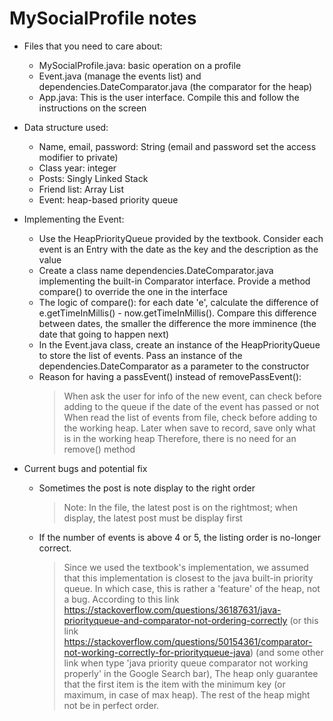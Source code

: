 # MySocialProfile notes
- Files that you need to care about:
  + MySocialProfile.java: basic operation on a profile
  + Event.java (manage the events list) and dependencies.DateComparator.java (the comparator for the heap)
  + App.java: This is the user interface. Compile this and follow the instructions on the screen
  
- Data structure used:
  + Name, email, password: String (email and password set the access modifier to private)
  + Class year: integer
  + Posts: Singly Linked Stack
  + Friend list: Array List
  + Event: heap-based priority queue
  
- Implementing the Event:
  + Use the HeapPriorityQueue provided by the textbook. Consider each event is an Entry with the date as the key and the description as 
  the value
  + Create a class name dependencies.DateComparator.java implementing the built-in Comparator interface. Provide a method compare() to override the one 
  in the interface
  + The logic of compare(): for each date 'e', calculate the difference of e.getTimeInMillis() - now.getTimeInMillis(). Compare this 
  difference between dates, the smaller the difference the more imminence (the date that going to happen next)
  + In the Event.java class, create an instance of the HeapPriorityQueue to store the list of events. Pass an instance of the dependencies.DateComparator
  as a parameter to the constructor
  + Reason for having a passEvent() instead of removePassEvent():
     > When ask the user for info of the new event, can check before adding to the queue if the date of the event has passed or not
     > When read the list of events from file, check before adding to the working heap. Later when save to record, save only what is in the
     working heap
     > Therefore, there is no need for an remove() method

- Current bugs and potential fix
  + Sometimes the post is note display to the right order
    > Note: In the file, the latest post is on the rightmost; when display, the latest post must be display first
  + If the number of events is above 4 or 5, the listing order is no-longer correct. 
    > Since we used the textbook's implementation, we assumed that this implementation is closest to the java built-in priority queue. 
    > In which case, this is rather a 'feature' of the heap, not a bug.
    > According to this link https://stackoverflow.com/questions/36187631/java-priorityqueue-and-comparator-not-ordering-correctly 
    > (or this link https://stackoverflow.com/questions/50154361/comparator-not-working-correctly-for-priorityqueue-java) (and some other link when type 'java priority queue comparator not working properly' in the Google Search bar),
    > The heap only guarantee that the first item is the item with the minimum key (or maximum, in case of max heap). The rest of the heap might not be in perfect order.
  

